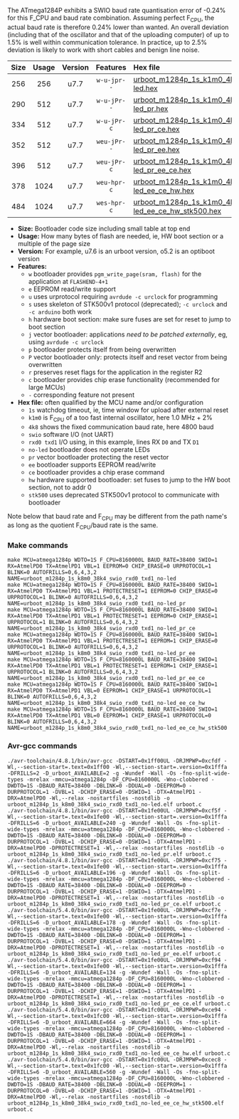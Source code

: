 The ATmega1284P exhibits a SWIO baud rate quantisation error of -0.24% for this F_CPU and baud rate combination. Assuming perfect F<sub>CPU</sub>, the actual baud rate is therefore 0.24% lower than wanted. An overall deviation (including that of the oscillator and that of the uploading computer) of up to 1.5% is well within communication tolerance. In practice, up to 2.5% deviation is likely to work with short cables and benign line noise.

|Size|Usage|Version|Features|Hex file|
|:-:|:-:|:-:|:-:|:--|
|256|256|u7.7|`w-u-jpr--`|[urboot_m1284p_1s_k1m0_4k8_swio_rxd0_txd1_no-led.hex](https://raw.githubusercontent.com/stefanrueger/urboot.hex/main/boards/wildfire-v2/atmega1284p/watchdog_1_s/internal_oscillator%2B2%25/%2B1m000000_hz/%2B%2B%2B4k8_baud/uart0_rxd0_txd1/no-led/urboot_m1284p_1s_k1m0_4k8_swio_rxd0_txd1_no-led.hex)|
|290|512|u7.7|`w-u-jPr--`|[urboot_m1284p_1s_k1m0_4k8_swio_rxd0_txd1_no-led_pr.hex](https://raw.githubusercontent.com/stefanrueger/urboot.hex/main/boards/wildfire-v2/atmega1284p/watchdog_1_s/internal_oscillator%2B2%25/%2B1m000000_hz/%2B%2B%2B4k8_baud/uart0_rxd0_txd1/no-led/urboot_m1284p_1s_k1m0_4k8_swio_rxd0_txd1_no-led_pr.hex)|
|334|512|u7.7|`w-u-jPr-c`|[urboot_m1284p_1s_k1m0_4k8_swio_rxd0_txd1_no-led_pr_ce.hex](https://raw.githubusercontent.com/stefanrueger/urboot.hex/main/boards/wildfire-v2/atmega1284p/watchdog_1_s/internal_oscillator%2B2%25/%2B1m000000_hz/%2B%2B%2B4k8_baud/uart0_rxd0_txd1/no-led/urboot_m1284p_1s_k1m0_4k8_swio_rxd0_txd1_no-led_pr_ce.hex)|
|352|512|u7.7|`weu-jPr--`|[urboot_m1284p_1s_k1m0_4k8_swio_rxd0_txd1_no-led_pr_ee.hex](https://raw.githubusercontent.com/stefanrueger/urboot.hex/main/boards/wildfire-v2/atmega1284p/watchdog_1_s/internal_oscillator%2B2%25/%2B1m000000_hz/%2B%2B%2B4k8_baud/uart0_rxd0_txd1/no-led/urboot_m1284p_1s_k1m0_4k8_swio_rxd0_txd1_no-led_pr_ee.hex)|
|396|512|u7.7|`weu-jPr-c`|[urboot_m1284p_1s_k1m0_4k8_swio_rxd0_txd1_no-led_pr_ee_ce.hex](https://raw.githubusercontent.com/stefanrueger/urboot.hex/main/boards/wildfire-v2/atmega1284p/watchdog_1_s/internal_oscillator%2B2%25/%2B1m000000_hz/%2B%2B%2B4k8_baud/uart0_rxd0_txd1/no-led/urboot_m1284p_1s_k1m0_4k8_swio_rxd0_txd1_no-led_pr_ee_ce.hex)|
|378|1024|u7.7|`weu-hpr-c`|[urboot_m1284p_1s_k1m0_4k8_swio_rxd0_txd1_no-led_ee_ce_hw.hex](https://raw.githubusercontent.com/stefanrueger/urboot.hex/main/boards/wildfire-v2/atmega1284p/watchdog_1_s/internal_oscillator%2B2%25/%2B1m000000_hz/%2B%2B%2B4k8_baud/uart0_rxd0_txd1/no-led/urboot_m1284p_1s_k1m0_4k8_swio_rxd0_txd1_no-led_ee_ce_hw.hex)|
|484|1024|u7.7|`wes-hpr-c`|[urboot_m1284p_1s_k1m0_4k8_swio_rxd0_txd1_no-led_ee_ce_hw_stk500.hex](https://raw.githubusercontent.com/stefanrueger/urboot.hex/main/boards/wildfire-v2/atmega1284p/watchdog_1_s/internal_oscillator%2B2%25/%2B1m000000_hz/%2B%2B%2B4k8_baud/uart0_rxd0_txd1/no-led/urboot_m1284p_1s_k1m0_4k8_swio_rxd0_txd1_no-led_ee_ce_hw_stk500.hex)|

- **Size:** Bootloader code size including small table at top end
- **Usage:** How many bytes of flash are needed, ie, HW boot section or a multiple of the page size
- **Version:** For example, u7.6 is an urboot version, o5.2 is an optiboot version
- **Features:**
  + `w` bootloader provides `pgm_write_page(sram, flash)` for the application at `FLASHEND-4+1`
  + `e` EEPROM read/write support
  + `u` uses urprotocol requiring `avrdude -c urclock` for programming
  + `s` uses skeleton of STK500v1 protocol (deprecated); `-c urclock` and `-c arduino` both work
  + `h` hardware boot section: make sure fuses are set for reset to jump to boot section
  + `j` vector bootloader: applications *need to be patched externally*, eg, using `avrdude -c urclock`
  + `p` bootloader protects itself from being overwritten
  + `P` vector bootloader only: protects itself and reset vector from being overwritten
  + `r` preserves reset flags for the application in the register R2
  + `c` bootloader provides chip erase functionality (recommended for large MCUs)
  + `-` corresponding feature not present
- **Hex file:** often qualified by the MCU name and/or configuration
  + `1s` watchdog timeout, ie, time window for upload after external reset
  + `k1m0` is F<sub>CPU</sub> of a too fast internal oscillator, here 1.0 MHz + 2%
  + `4k8` shows the fixed communication baud rate, here 4800 baud
  + `swio` software I/O (not UART)
  + `rxd0 txd1` I/O using, in this example, lines RX `D0` and TX `D1`
  + `no-led` bootloader does not operate LEDs
  + `pr` vector bootloader protecting the reset vector
  + `ee` bootloader supports EEPROM read/write
  + `ce` bootloader provides a chip erase command
  + `hw` hardware supported bootloader: set fuses to jump to the HW boot section, not to addr 0
  + `stk500` uses deprecated STK500v1 protocol to communicate with bootloader


Note below that baud rate and F<sub>CPU</sub> may be different from the path name's as long as the quotient F<sub>CPU</sub>/baud rate is the same.

### Make commands
```
make MCU=atmega1284p WDTO=1S F_CPU=8160000L BAUD_RATE=38400 SWIO=1 RX=AtmelPD0 TX=AtmelPD1 VBL=1 EEPROM=0 CHIP_ERASE=0 URPROTOCOL=1 BLINK=0 AUTOFRILLS=0,6,4,3,2 NAME=urboot_m1284p_1s_k8m0_38k4_swio_rxd0_txd1_no-led
make MCU=atmega1284p WDTO=1S F_CPU=8160000L BAUD_RATE=38400 SWIO=1 RX=AtmelPD0 TX=AtmelPD1 VBL=1 PROTECTRESET=1 EEPROM=0 CHIP_ERASE=0 URPROTOCOL=1 BLINK=0 AUTOFRILLS=0,6,4,3,2 NAME=urboot_m1284p_1s_k8m0_38k4_swio_rxd0_txd1_no-led_pr
make MCU=atmega1284p WDTO=1S F_CPU=8160000L BAUD_RATE=38400 SWIO=1 RX=AtmelPD0 TX=AtmelPD1 VBL=1 PROTECTRESET=1 EEPROM=0 CHIP_ERASE=1 URPROTOCOL=1 BLINK=0 AUTOFRILLS=0,6,4,3,2 NAME=urboot_m1284p_1s_k8m0_38k4_swio_rxd0_txd1_no-led_pr_ce
make MCU=atmega1284p WDTO=1S F_CPU=8160000L BAUD_RATE=38400 SWIO=1 RX=AtmelPD0 TX=AtmelPD1 VBL=1 PROTECTRESET=1 EEPROM=1 CHIP_ERASE=0 URPROTOCOL=1 BLINK=0 AUTOFRILLS=0,6,4,3,2 NAME=urboot_m1284p_1s_k8m0_38k4_swio_rxd0_txd1_no-led_pr_ee
make MCU=atmega1284p WDTO=1S F_CPU=8160000L BAUD_RATE=38400 SWIO=1 RX=AtmelPD0 TX=AtmelPD1 VBL=1 PROTECTRESET=1 EEPROM=1 CHIP_ERASE=1 URPROTOCOL=1 BLINK=0 AUTOFRILLS=0,6,4,3,2 NAME=urboot_m1284p_1s_k8m0_38k4_swio_rxd0_txd1_no-led_pr_ee_ce
make MCU=atmega1284p WDTO=1S F_CPU=8160000L BAUD_RATE=38400 SWIO=1 RX=AtmelPD0 TX=AtmelPD1 VBL=0 EEPROM=1 CHIP_ERASE=1 URPROTOCOL=1 BLINK=0 AUTOFRILLS=0,6,4,3,2 NAME=urboot_m1284p_1s_k8m0_38k4_swio_rxd0_txd1_no-led_ee_ce_hw
make MCU=atmega1284p WDTO=1S F_CPU=8160000L BAUD_RATE=38400 SWIO=1 RX=AtmelPD0 TX=AtmelPD1 VBL=0 EEPROM=1 CHIP_ERASE=1 URPROTOCOL=0 BLINK=0 AUTOFRILLS=0,6,4,3,2 NAME=urboot_m1284p_1s_k8m0_38k4_swio_rxd0_txd1_no-led_ee_ce_hw_stk500
```

### Avr-gcc commands
```
./avr-toolchain/4.8.1/bin/avr-gcc -DSTART=0x1ff00UL -DRJMPWP=0xcfdf -Wl,--section-start=.text=0x1ff00 -Wl,--section-start=.version=0x1fffa -DFRILLS=2 -D_urboot_AVAILABLE=2 -g -Wundef -Wall -Os -fno-split-wide-types -mrelax -mmcu=atmega1284p -DF_CPU=8160000L -Wno-clobbered -DWDTO=1S -DBAUD_RATE=38400 -DBLINK=0 -DDUAL=0 -DEEPROM=0 -DURPROTOCOL=1 -DVBL=1 -DCHIP_ERASE=0 -DSWIO=1 -DTX=AtmelPD1 -DRX=AtmelPD0 -Wl,--relax -nostartfiles -nostdlib -o urboot_m1284p_1s_k8m0_38k4_swio_rxd0_txd1_no-led.elf urboot.c
./avr-toolchain/4.8.1/bin/avr-gcc -DSTART=0x1fe00UL -DRJMPWP=0xcf5f -Wl,--section-start=.text=0x1fe00 -Wl,--section-start=.version=0x1fffa -DFRILLS=6 -D_urboot_AVAILABLE=240 -g -Wundef -Wall -Os -fno-split-wide-types -mrelax -mmcu=atmega1284p -DF_CPU=8160000L -Wno-clobbered -DWDTO=1S -DBAUD_RATE=38400 -DBLINK=0 -DDUAL=0 -DEEPROM=0 -DURPROTOCOL=1 -DVBL=1 -DCHIP_ERASE=0 -DSWIO=1 -DTX=AtmelPD1 -DRX=AtmelPD0 -DPROTECTRESET=1 -Wl,--relax -nostartfiles -nostdlib -o urboot_m1284p_1s_k8m0_38k4_swio_rxd0_txd1_no-led_pr.elf urboot.c
./avr-toolchain/4.8.1/bin/avr-gcc -DSTART=0x1fe00UL -DRJMPWP=0xcf75 -Wl,--section-start=.text=0x1fe00 -Wl,--section-start=.version=0x1fffa -DFRILLS=6 -D_urboot_AVAILABLE=196 -g -Wundef -Wall -Os -fno-split-wide-types -mrelax -mmcu=atmega1284p -DF_CPU=8160000L -Wno-clobbered -DWDTO=1S -DBAUD_RATE=38400 -DBLINK=0 -DDUAL=0 -DEEPROM=0 -DURPROTOCOL=1 -DVBL=1 -DCHIP_ERASE=1 -DSWIO=1 -DTX=AtmelPD1 -DRX=AtmelPD0 -DPROTECTRESET=1 -Wl,--relax -nostartfiles -nostdlib -o urboot_m1284p_1s_k8m0_38k4_swio_rxd0_txd1_no-led_pr_ce.elf urboot.c
./avr-toolchain/5.4.0/bin/avr-gcc -DSTART=0x1fe00UL -DRJMPWP=0xcf7e -Wl,--section-start=.text=0x1fe00 -Wl,--section-start=.version=0x1fffa -DFRILLS=6 -D_urboot_AVAILABLE=178 -g -Wundef -Wall -Os -fno-split-wide-types -mrelax -mmcu=atmega1284p -DF_CPU=8160000L -Wno-clobbered -DWDTO=1S -DBAUD_RATE=38400 -DBLINK=0 -DDUAL=0 -DEEPROM=1 -DURPROTOCOL=1 -DVBL=1 -DCHIP_ERASE=0 -DSWIO=1 -DTX=AtmelPD1 -DRX=AtmelPD0 -DPROTECTRESET=1 -Wl,--relax -nostartfiles -nostdlib -o urboot_m1284p_1s_k8m0_38k4_swio_rxd0_txd1_no-led_pr_ee.elf urboot.c
./avr-toolchain/5.4.0/bin/avr-gcc -DSTART=0x1fe00UL -DRJMPWP=0xcf94 -Wl,--section-start=.text=0x1fe00 -Wl,--section-start=.version=0x1fffa -DFRILLS=6 -D_urboot_AVAILABLE=134 -g -Wundef -Wall -Os -fno-split-wide-types -mrelax -mmcu=atmega1284p -DF_CPU=8160000L -Wno-clobbered -DWDTO=1S -DBAUD_RATE=38400 -DBLINK=0 -DDUAL=0 -DEEPROM=1 -DURPROTOCOL=1 -DVBL=1 -DCHIP_ERASE=1 -DSWIO=1 -DTX=AtmelPD1 -DRX=AtmelPD0 -DPROTECTRESET=1 -Wl,--relax -nostartfiles -nostdlib -o urboot_m1284p_1s_k8m0_38k4_swio_rxd0_txd1_no-led_pr_ee_ce.elf urboot.c
./avr-toolchain/5.4.0/bin/avr-gcc -DSTART=0x1fc00UL -DRJMPWP=0xce94 -Wl,--section-start=.text=0x1fc00 -Wl,--section-start=.version=0x1fffa -DFRILLS=6 -D_urboot_AVAILABLE=664 -g -Wundef -Wall -Os -fno-split-wide-types -mrelax -mmcu=atmega1284p -DF_CPU=8160000L -Wno-clobbered -DWDTO=1S -DBAUD_RATE=38400 -DBLINK=0 -DDUAL=0 -DEEPROM=1 -DURPROTOCOL=1 -DVBL=0 -DCHIP_ERASE=1 -DSWIO=1 -DTX=AtmelPD1 -DRX=AtmelPD0 -Wl,--relax -nostartfiles -nostdlib -o urboot_m1284p_1s_k8m0_38k4_swio_rxd0_txd1_no-led_ee_ce_hw.elf urboot.c
./avr-toolchain/5.4.0/bin/avr-gcc -DSTART=0x1fc00UL -DRJMPWP=0xcec8 -Wl,--section-start=.text=0x1fc00 -Wl,--section-start=.version=0x1fffa -DFRILLS=6 -D_urboot_AVAILABLE=560 -g -Wundef -Wall -Os -fno-split-wide-types -mrelax -mmcu=atmega1284p -DF_CPU=8160000L -Wno-clobbered -DWDTO=1S -DBAUD_RATE=38400 -DBLINK=0 -DDUAL=0 -DEEPROM=1 -DURPROTOCOL=0 -DVBL=0 -DCHIP_ERASE=1 -DSWIO=1 -DTX=AtmelPD1 -DRX=AtmelPD0 -Wl,--relax -nostartfiles -nostdlib -o urboot_m1284p_1s_k8m0_38k4_swio_rxd0_txd1_no-led_ee_ce_hw_stk500.elf urboot.c
```

